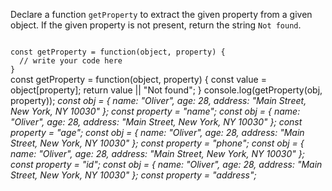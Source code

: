 Declare a function `getProperty` to
extract the given property
from a given object.
If the given property is not present,
return the string `Not found`.

<Editor lang="javascript" type="exercise" testMode="multipleInput">
<code>
const getProperty = function(object, property) {
  // write your code here
}
</code>

<solution>
const getProperty = function(object, property) {
  const value = object[property];
  return value || "Not found";
}
</solution>

<testcases>
<caller>
console.log(getProperty(obj, property));
</caller>
<testcase>
<i>
const obj = {
  name: "Oliver",
  age: 28,
  address: "Main Street, New York, NY 10030"
};
const property = "name";
</i>
</testcase>
<testcase>
<i>
const obj = {
  name: "Oliver",
  age: 28,
  address: "Main Street, New York, NY 10030"
};
const property = "age";
</i>
</testcase>
<testcase>
<i>
const obj = {
  name: "Oliver",
  age: 28,
  address: "Main Street, New York, NY 10030"
};
const property = "phone";
</i>
</testcase>
<testcase>
<i>
const obj = {
  name: "Oliver",
  age: 28,
  address: "Main Street, New York, NY 10030"
};
const property = "id";
</i>
</testcase>
<testcase>
<i>
const obj = {
  name: "Oliver",
  age: 28,
  address: "Main Street, New York, NY 10030"
};
const property = "address";
</i>
</testcase>
</testcases>
</Editor>